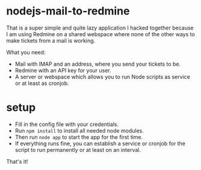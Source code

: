 # nodejs-mail-to-redmine
That is a super simple and quite lazy application I hacked together because I am using Redmine on a shared webspace where none of the other ways to make tickets from a mail is working.

What you need:
* Mail with IMAP and an address, where you send your tickets to be.
* Redmine with an API key for your user.
* A server or webspace which allows you to run Node scripts as service or at least as cronjob.

# setup
* Fill in the config file with your credentials.
* Run `npm install` to install all needed node modules.
* Then run `node app` to start the app for the first time.
* If everything runs fine, you can establish a service or cronjob for the script to run permanently or at least on an interval.

That's it!